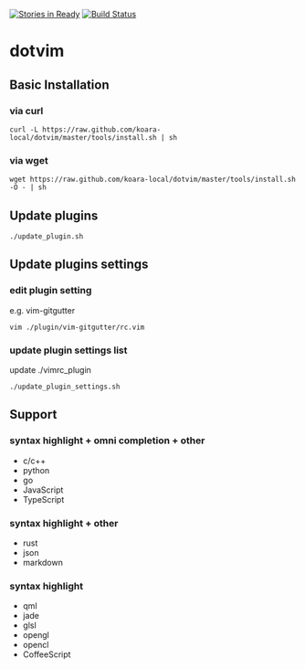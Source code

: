 [![Stories in Ready](https://badge.waffle.io/koara-local/dotvim.png?label=ready&title=Ready)](https://waffle.io/koara-local/dotvim)
[![Build Status](https://travis-ci.org/koara-local/dotvim.svg?branch=master)](https://travis-ci.org/koara-local/dotvim)

dotvim
======

## Basic Installation
### via curl

```
curl -L https://raw.github.com/koara-local/dotvim/master/tools/install.sh | sh
```

### via wget

```
wget https://raw.github.com/koara-local/dotvim/master/tools/install.sh -O - | sh
```

## Update plugins

```
./update_plugin.sh
```

## Update plugins settings

### edit plugin setting
e.g. vim-gitgutter

```
vim ./plugin/vim-gitgutter/rc.vim
```
### update plugin settings list
update ./vimrc_plugin

```
./update_plugin_settings.sh
```

## Support
### syntax highlight + omni completion + other
+ c/c++
+ python
+ go
+ JavaScript
+ TypeScript

### syntax highlight + other
+ rust
+ json
+ markdown

### syntax highlight
+ qml
+ jade
+ glsl
+ opengl
+ opencl
+ CoffeeScript

